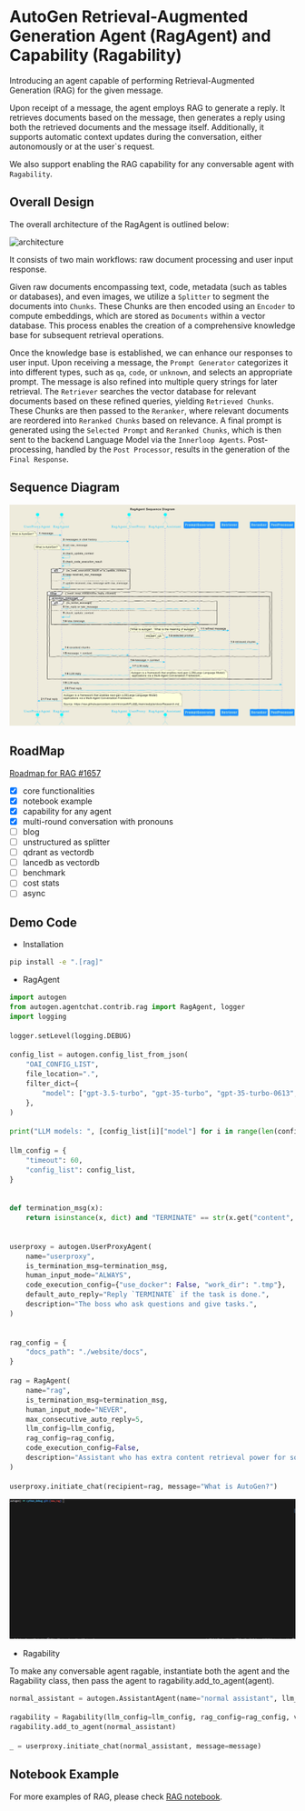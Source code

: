 # AutoGen Retrieval-Augmented Generation Agent (RagAgent) and Capability (Ragability)

Introducing an agent capable of performing Retrieval-Augmented Generation (RAG) for the given message.

Upon receipt of a message, the agent employs RAG to generate a reply. It retrieves documents based on the message, then generates a reply using both the retrieved documents and the message itself. Additionally, it supports automatic context updates during the conversation, either autonomously or at the user`s request.

We also support enabling the RAG capability for any conversable agent with `Ragability`.

## Overall Design
The overall architecture of the RagAgent is outlined below:

![architecture](images/autogen-rag-overall.png)

It consists of two main workflows: raw document processing and user input response.

Given raw documents encompassing text, code, metadata (such as tables or databases), and even images, we utilize a `Splitter` to segment the documents into `Chunks`. These Chunks are then encoded using an `Encoder` to compute embeddings, which are stored as `Documents` within a vector database. This process enables the creation of a comprehensive knowledge base for subsequent retrieval operations.

Once the knowledge base is established, we can enhance our responses to user input. Upon receiving a message, the `Prompt Generator` categorizes it into different types, such as `qa`, `code`, or `unknown`, and selects an appropriate prompt. The message is also refined into multiple query strings for later retrieval. The `Retriever` searches the vector database for relevant documents based on these refined queries, yielding `Retrieved Chunks`. These Chunks are then passed to the `Reranker`, where relevant documents are reordered into `Reranked Chunks` based on relevance. A final prompt is generated using the `Selected Prompt` and `Reranked Chunks`, which is then sent to the backend Language Model via the `Innerloop Agents`. Post-processing, handled by the `Post Processor`, results in the generation of the `Final Response`.

## Sequence Diagram
<div align="center"><img src=https://raw.githubusercontent.com/thinkall/imgbed/master/img/autogen-rag-sequence-uml.png></img></div>

## RoadMap
[Roadmap for RAG #1657](https://github.com/microsoft/autogen/issues/1657)

- [x] core functionalities
- [x] notebook example
- [x] capability for any agent
- [x] multi-round conversation with pronouns
- [ ] blog
- [ ] unstructured as splitter
- [ ] qdrant as vectordb
- [ ] lancedb as vectordb
- [ ] benchmark
- [ ] cost stats
- [ ] async

## Demo Code

- Installation
```sh
pip install -e ".[rag]"
```

- RagAgent

```python
import autogen
from autogen.agentchat.contrib.rag import RagAgent, logger
import logging

logger.setLevel(logging.DEBUG)

config_list = autogen.config_list_from_json(
    "OAI_CONFIG_LIST",
    file_location=".",
    filter_dict={
        "model": ["gpt-3.5-turbo", "gpt-35-turbo", "gpt-35-turbo-0613", "gpt-4", "gpt4", "gpt-4-32k"],
    },
)

print("LLM models: ", [config_list[i]["model"] for i in range(len(config_list))])

llm_config = {
    "timeout": 60,
    "config_list": config_list,
}


def termination_msg(x):
    return isinstance(x, dict) and "TERMINATE" == str(x.get("content", ""))[-9:].upper()


userproxy = autogen.UserProxyAgent(
    name="userproxy",
    is_termination_msg=termination_msg,
    human_input_mode="ALWAYS",
    code_execution_config={"use_docker": False, "work_dir": ".tmp"},
    default_auto_reply="Reply `TERMINATE` if the task is done.",
    description="The boss who ask questions and give tasks.",
)


rag_config = {
    "docs_path": "./website/docs",
}

rag = RagAgent(
    name="rag",
    is_termination_msg=termination_msg,
    human_input_mode="NEVER",
    max_consecutive_auto_reply=5,
    llm_config=llm_config,
    rag_config=rag_config,
    code_execution_config=False,
    description="Assistant who has extra content retrieval power for solving difficult problems.",
)

userproxy.initiate_chat(recipient=rag, message="What is AutoGen?")
```

<div align="center"><img src=https://raw.githubusercontent.com/thinkall/imgbed/master/img/demo-rag.gif></img></div>

- Ragability

To make any conversable agent ragable, instantiate both the agent and the Ragability class, then pass the agent to
ragability.add_to_agent(agent).

```python
normal_assistant = autogen.AssistantAgent(name="normal assistant", llm_config=llm_config, max_consecutive_auto_reply=3)

ragability = Ragability(llm_config=llm_config, rag_config=rag_config, verbose=2)
ragability.add_to_agent(normal_assistant)

_ = userproxy.initiate_chat(normal_assistant, message=message)
```

## Notebook Example
For more examples of RAG, please check [RAG notebook](../../../../notebook/agentchat_RAG_new.ipynb).
